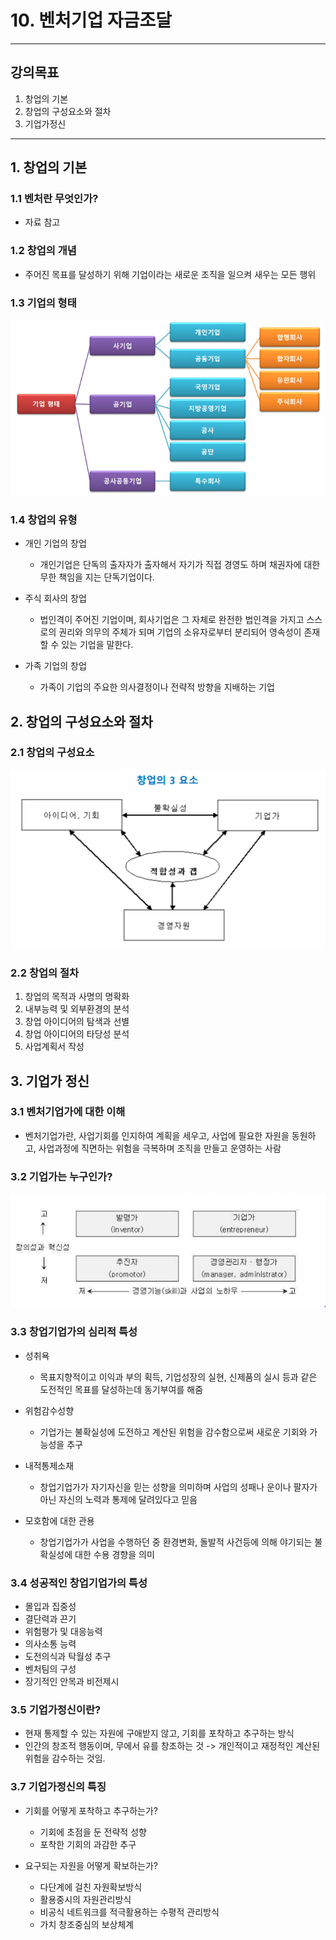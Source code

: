 # 10. 벤처기업 자금조달
---
## 강의목표
1. 창업의 기본
2. 창업의 구성요소와 절차
3. 기업가정신
---

## 1. 창업의 기본
### 1.1 벤처란 무엇인가?
- 자료 참고
### 1.2 창업의 개념
-  주어진 목표를 달성하기 위해 기업이라는 새로운 조직을 일으켜 새우는 모든 행위

### 1.3 기업의 형태

![](../img/10week_corporate_shape.png)

### 1.4 창업의 유형

- 개인 기업의 창업
  - 개인기업은 단독의 출자자가 출자해서 자기가 직접 경영도 하며 채권자에 대한 무한 책임을 지는 단독기업이다.

- 주식 회사의 창업
  - 법인격이 주어진 기업이며, 회사기업은 그 자체로 완전한 법인격을 가지고 스스로의 권리와 의무의 주체가 되며 기업의 소유자로부터 분리되어 영속성이 존재할 수 있는 기업을 말한다.

- 가족 기업의 창업
  - 가족이 기업의 주요한 의사결정이나 전략적 방향을 지배하는 기업

## 2. 창업의 구성요소와 절차
### 2.1 창업의 구성요소

![start up init](../img/10week_startup_init.png)

### 2.2 창업의 절차

1. 창업의 목적과 사명의 명확화
2. 내부능력 및 외부환경의 분석
3. 창업 아이디어의 탐색과 선별
4. 창업 아이디어의 타당성 분석
5. 사업계획서 작성

## 3. 기업가 정신
### 3.1 벤처기업가에 대한 이해

- 벤처기업가란, 사업기회를 인지하여 계획을 세우고, 사업에 필요한  자원을 동원하고, 사업과정에 직면하는 위험을 극복하며 조직을 만들고 운영하는 사람

### 3.2 기업가는 누구인가?

![Entrepreneur](../img/10week_entrepreneur.png)

### 3.3 창업기업가의 심리적 특성

- 성취욕
  - 목표지향적이고 이익과 부의 획득, 기업성장의 실현, 신제품의 실시 등과 같은 도전적인 목표를 달성하는데 동기부여를 해줌

- 위험감수성향
  - 기업가는 불확실성에 도전하고 계산된 위험을 감수함으로써 새로운 기회와 가능성을 추구

- 내적통제소재
  - 창업기업가가 자기자신을 믿는 성향을 의미하며 사업의 성패나 운이나 팔자가 아닌 자신의 노력과 통제에 달려있다고 믿음

- 모호함에 대한 관용
  - 창업기업가가 사업을 수행하던 중 환경변화, 돌발적 사건등에 의해 야기되는 불확실성에 대한 수용 경향을 의미

### 3.4 성공적인 창업기업가의 특성

- 몰입과 집중성
- 결단력과 끈기
- 위험평가 및 대응능력
- 의사소통 능력
- 도전의식과 탁월성 추구
- 벤처팀의 구성
- 장기적인 안목과 비전제시

### 3.5 기업가정신이란?

- 현재 통제할 수 있는 자원에 구애받지 않고, 기회를 포착하고 추구하는 방식
- 인간의 창조적 행동이며, 무에서 유를 창조하는 것 -> 개인적이고 재정적인 계산된 위험을 감수하는 것임.

### 3.7 기업가정신의 특징

- 기회를 어떻게 포착하고 추구하는가?
  - 기회에 초점을 둔 전략적 성향
  - 포착한 기회의 과감한 추구

- 요구되는 자원을 어떻게 확보하는가?
  - 다단계에 걸친 자원확보방식
  - 활용중시의 자원관리방식
  - 비공식 네트워크를 적극활용하는 수평적 관리방식
  - 가치 창조중심의 보상체계